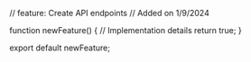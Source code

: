 // feature: Create API endpoints
// Added on 1/9/2024

function newFeature() {
  // Implementation details
  return true;
}

export default newFeature;